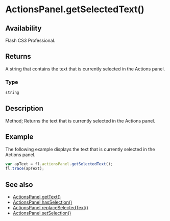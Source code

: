 # ActionsPanel.getSelectedText()

## Availability

Flash CS3 Professional.

## Returns

A string that contains the text that is currently selected in the Actions panel.

### Type

```typescript
string
```

## Description

Method; Returns the text that is currently selected in the Actions panel.

## Example

The following example displays the text that is currently selected in the Actions panel.

```javascript
var apText = fl.actionsPanel.getSelectedText();
fl.trace(apText);
```

## See also

- [ActionsPanel.getText()](../ActionsPanel_object/ActionsPanel3.md)
- [ActionsPanel.hasSelection()](../ActionsPanel_object/ActionsPanel4.md)
- [ActionsPanel.replaceSelectedText()](../ActionsPanel_object/ActionsPanel5.md)
- [ActionsPanel.setSelection()](../ActionsPanel_object/ActionsPanel7.md)
